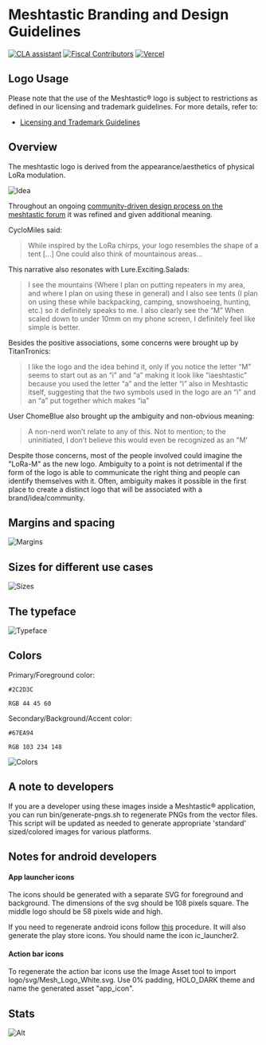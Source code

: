 # Meshtastic Branding and Design Guidelines

[![CLA assistant](https://cla-assistant.io/readme/badge/meshtastic/design)](https://cla-assistant.io/meshtastic/design)
[![Fiscal Contributors](https://opencollective.com/meshtastic/tiers/badge.svg?label=Fiscal%20Contributors&color=deeppink)](https://opencollective.com/meshtastic/)
[![Vercel](https://img.shields.io/static/v1?label=Powered%20by&message=Vercel&style=flat&logo=vercel&color=000000)](https://vercel.com?utm_source=meshtastic&utm_campaign=oss)

## Logo Usage

Please note that the use of the Meshtastic® logo is subject to restrictions as defined in our licensing and trademark guidelines. For more details, refer to:

- [Licensing and Trademark Guidelines](https://meshtastic.org/docs/legal/licensing-and-trademark/)

## Overview

The meshtastic logo is derived from the appearance/aesthetics of physical LoRa modulation.

![Idea](styleguide/idea.png)

Throughout an ongoing [community-driven design process on the meshtastic forum](https://meshtastic.discourse.group/t/design-guideline-logo/2022/41) it was refined and given additional meaning.

CycloMiles said:

> While inspired by the LoRa chirps, your logo resembles the shape of a tent [...] One could also think of mountainous areas…

This narrative also resonates with Lure.Exciting.Salads:

> I see the mountains (Where I plan on putting repeaters in my area, and where I plan on using these in general) and I also see tents (I plan on using these while backpacking, camping, snowshoeing, hunting, etc.) so it definitely speaks to me. I also clearly see the “M”
> When scaled down to under 10mm on my phone screen, I definitely feel like simple is better.

Besides the positive associations, some concerns were brought up by TitanTronics:

> I like the logo and the idea behind it, only if you notice the letter “M” seems to start out as an “i” and “a” making it look like “iaeshtastic” because you used the letter “a” and the letter “i” also in Meshtastic itself, suggesting that the two symbols used in the logo are an “i” and an “a” put together which makes “ia”

User ChomeBlue also brought up the ambiguity and non-obvious meaning:

> A non-nerd won’t relate to any of this. Not to mention; to the uninitiated, I don’t believe this would even be recognized as an "M’

Despite those concerns, most of the people involved could imagine the "LoRa-M" as the new logo. Ambiguity to a point is not detrimental if the form of the logo is able to communicate the right thing and people can identify themselves with it. Often, ambiguity makes it possible in the first place to create a distinct logo that will be associated with a brand/idea/community.

## Margins and spacing

![Margins](styleguide/margins.png)

## Sizes for different use cases

![Sizes](styleguide/sizes.png)

## The typeface

![Typeface](styleguide/typeface.png)

## Colors

Primary/Foreground color:

`#2C2D3C`

`RGB 44 45 60`

Secondary/Background/Accent color:

`#67EA94`

`RGB 103 234 148`

![Colors](styleguide/colors.png)

## A note to developers

If you are a developer using these images inside a Meshtastic® application, you can run bin/generate-pngs.sh to regenerate PNGs from the vector files. This script will be updated as needed to generate appropriate
'standard' sized/colored images for various platforms.

## Notes for android developers

#### App launcher icons

The icons should be generated with a separate SVG for foreground and background. The dimensions of the svg should be 108 pixels square. The middle logo should be 58 pixels wide and high.

If you need to regenerate android icons follow [this](https://developer.android.com/studio/write/image-asset-studio#create-adaptive) procedure. It will also generate the play store icons. You should name the icon ic_launcher2.

#### Action bar icons

To regenerate the action bar icons use the Image Asset tool to import logo/svg/Mesh_Logo_White.svg. Use 0% padding, HOLO_DARK theme and name the generated asset "app_icon".

## Stats

![Alt](https://repobeats.axiom.co/api/embed/cd8056aa297d3b18d3082f0116e6b36e30860ebd.svg "Repobeats analytics image")
